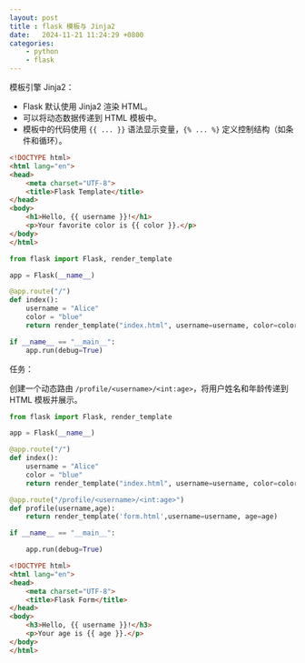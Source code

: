 ```yaml
---
layout: post
title : flask 模板与 Jinja2
date:   2024-11-21 11:24:29 +0800
categories: 
    - python 
    - flask
---
```


模板引擎 Jinja2：

- Flask 默认使用 Jinja2 渲染 HTML。
- 可以将动态数据传递到 HTML 模板中。
- 模板中的代码使用 `{{ ... }}` 语法显示变量，`{% ... %}` 定义控制结构（如条件和循环）。

```html
<!DOCTYPE html>
<html lang="en">
<head>
    <meta charset="UTF-8">
    <title>Flask Template</title>
</head>
<body>
    <h1>Hello, {{ username }}!</h1>
    <p>Your favorite color is {{ color }}.</p>
</body>
</html>
```

```py
from flask import Flask, render_template

app = Flask(__name__)

@app.route("/")
def index():
    username = "Alice"
    color = "blue"
    return render_template("index.html", username=username, color=color)

if __name__ == "__main__":
    app.run(debug=True)
```

任务：

创建一个动态路由 `/profile/<username>/<int:age>`，将用户姓名和年龄传递到 HTML 模板并展示。

```py
from flask import Flask, render_template

app = Flask(__name__)

@app.route("/")
def index():
    username = "Alice"
    color = "blue"
    return render_template("index.html", username=username, color=color)

@app.route("/profile/<username>/<int:age>")
def profile(username,age):
    return render_template('form.html',username=username, age=age)

if __name__ == "__main__":

    app.run(debug=True)
```

```html
<!DOCTYPE html>
<html lang="en">
<head>
    <meta charset="UTF-8">
    <title>Flask Form</title>
</head>
<body>
    <h3>Hello, {{ username }}!</h3>
    <p>Your age is {{ age }}.</p>
</body>
</html>
```
